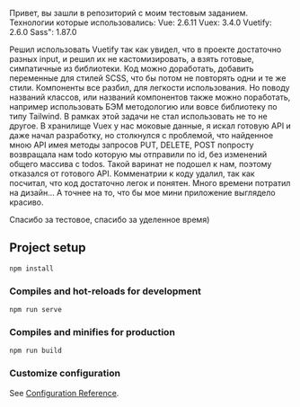 Привет, вы зашли в репозиторий с моим тестовым заданием. 
Технологии которые использовались:
Vue: 2.6.11
Vuex: 3.4.0
Vuetify: 2.6.0
Sass": 1.87.0

Решил использовать Vuetify так как увидел, что в проекте достаточно разных input, и решил их не кастомизировать, а взять готовые, симпатичные из библиотеки.
Код можно доработать, добавить переменные для стилей SCSS, что бы потом не повторять одни и те же стили.
Компоненты все разбил, для легкости использования. 
Но поводу названий классов, или названий компонентов также можно поработать, например использовать БЭМ методологию или вовсе библиотеку по типу Tailwind. В рамках этой задачи не стал использовать не то не другое.
В хранилище Vuex у нас моковые данные, я искал готовую API и даже начал разработку, но столкнулся с проблемой, что найденное мною API имея методы запросов PUT, DELETE, POST попросту возвращала нам todo которую мы отправили по id, без изменений общего массива с todos. Такой варинат не подошел к нам, поэтому отказался от готового API.
Комменатрии к коду удалил, так как посчитал, что код достаточно легок и понятен.
Много времени потратил на дизайн... А точнее на то, что бы мое мини приложение выглядело красиво.

Спасибо за тестовое, спасибо за уделенное время)

## Project setup
```
npm install
```

### Compiles and hot-reloads for development
```
npm run serve
```

### Compiles and minifies for production
```
npm run build
```

### Customize configuration
See [Configuration Reference](https://cli.vuejs.org/config/).

